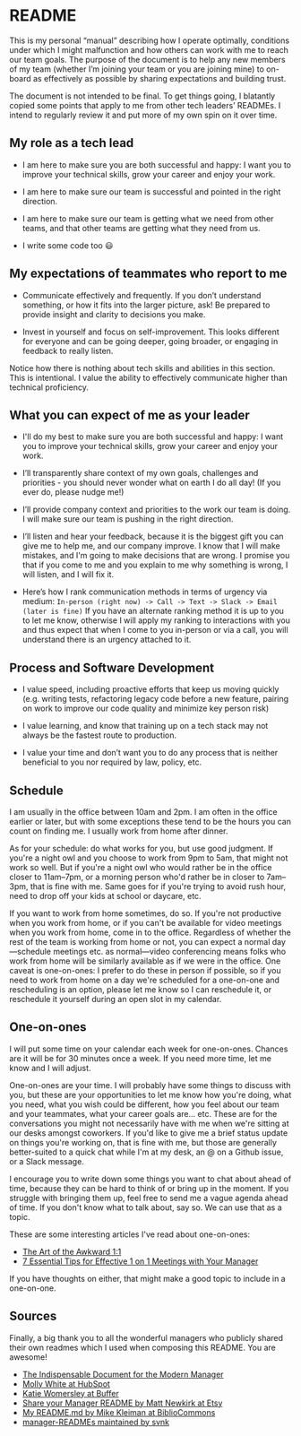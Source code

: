 # README
This is my personal “manual” describing how I operate optimally, conditions under which I might malfunction and how others can work with me to reach our team goals. The purpose of the document is to help any new members of my team (whether I’m joining your team or you are joining mine) to on-board as effectively as possible by sharing expectations and building trust.

The document is not intended to be final. To get things going, I blatantly copied some points that apply to me from other tech leaders’ READMEs. I intend to regularly review it and put more of my own spin on it over time.

## My role as a tech lead
  * I am here to make sure you are both successful and happy: I want you to improve your technical skills, grow your career and enjoy your work.
  
  * I am here to make sure our team is successful and pointed in the right direction.
  
  * I am here to make sure our team is getting what we need from other teams, and that other teams are getting what they need from us.
  
  * I write some code too 😃

## My expectations of teammates who report to me
  * Communicate effectively and frequently. If you don’t understand something, or how it fits into the larger picture, ask! Be prepared to provide insight and clarity to decisions you make.

  * Invest in yourself and focus on self-improvement. This looks different for everyone and can be going deeper, going broader, or engaging in feedback to really listen.

Notice how there is nothing about tech skills and abilities in this section. This is intentional. I value the ability to effectively communicate higher than technical proficiency.

## What you can expect of me as your leader
  * I'll do my best to make sure you are both successful and happy: I want you to improve your technical skills, grow your career and enjoy your work.

  * I’ll transparently share context of my own goals, challenges and priorities - you should never wonder what on earth I do all day! (If you ever do, please nudge me!)

  * I’ll provide company context and priorities to the work our team is doing. I will make sure our team is pushing in the right direction.

  * I’ll listen and hear your feedback, because it is the biggest gift you can give me to help me, and our company improve. I know that I will make mistakes, and I'm going to make decisions that are wrong. I promise you that if you come to me and you explain to me why something is wrong, I will listen, and I will fix it.

  * Here’s how I rank communication methods in terms of urgency via medium: ```In-person (right now) -> Call -> Text -> Slack -> Email (later is fine)``` If you have an alternate ranking method it is up to you to let me know, otherwise I will apply my ranking to interactions with you and thus expect that when I come to you in-person or via a call, you will understand there is an urgency attached to it.

## Process and Software Development
  * I value speed, including proactive efforts that keep us moving quickly (e.g. writing tests, refactoring legacy code before a new feature, pairing on work to improve our code quality and minimize key person risk)

  * I value learning, and know that training up on a tech stack may not always be the fastest route to production.

  * I value your time and don’t want you to do any process that is neither beneficial to you nor required by law, policy, etc.
  
## Schedule

I am usually in the office between 10am and 2pm. I am often in the office earlier or later, but with some exceptions these tend to be the hours you can count on finding me. I usually work from home after dinner.

As for your schedule: do what works for you, but use good judgment. If you're a night owl and you choose to work from 9pm to 5am, that might not work so well. But if you're a night owl who would rather be in the office closer to 11am–7pm, or a morning person who'd rather be in closer to 7am–3pm, that is fine with me. Same goes for if you're trying to avoid rush hour, need to drop off your kids at school or daycare, etc.

If you want to work from home sometimes, do so. If you're not productive when you work from home, or if you can't be available for video meetings when you work from home, come in to the office. Regardless of whether the rest of the team is working from home or not, you can expect a normal day—schedule meetings etc. as normal—video conferencing means folks who work from home will be similarly available as if we were in the office. One caveat is one-on-ones: I prefer to do these in person if possible, so if you need to work from home on a day we're scheduled for a one-on-one and rescheduling is an option, please let me know so I can reschedule it, or reschedule it yourself during an open slot in my calendar.

## One-on-ones
I will put some time on your calendar each week for one-on-ones. Chances are it will be for 30 minutes once a week. If you need more time, let me know and I will adjust.

One-on-ones are your time. I will probably have some things to discuss with you, but these are your opportunities to let me know how you're doing, what you need, what you wish could be different, how you feel about our team and your teammates, what your career goals are... etc. These are for the conversations you might not necessarily have with me when we're sitting at our desks amongst coworkers. If you'd like to give me a brief status update on things you're working on, that is fine with me, but those are generally better-suited to a quick chat while I'm at my desk, an @ on a Github issue, or a Slack message.

I encourage you to write down some things you want to chat about ahead of time, because they can be hard to think of or bring up in the moment. If you struggle with bringing them up, feel free to send me a vague agenda ahead of time. If you don't know what to talk about, say so. We can use that as a topic.

These are some interesting articles I've read about one-on-ones:
  * [The Art of the Awkward 1:1](https://medium.com/@mrabkin/the-art-of-the-awkward-1-1-f4e1dcbd1c5c)
  * [7 Essential Tips for Effective 1 on 1 Meetings with Your Manager](https://getlighthouse.com/blog/effective-1-on-1-meetings/)

If you have thoughts on either, that might make a good topic to include in a one-on-one.

## Sources
Finally, a big thank you to all the wonderful managers who publicly shared their own readmes which I used when composing this README. You are awesome!

  * [The Indispensable Document for the Modern Manager](http://firstround.com/review/the-indispensable-document-for-the-modern-manager/)
  * [Molly White at HubSpot](https://github.com/molly/manager-README)
  * [Katie Womersley at Buffer](https://github.com/KatieLo/README)
  * [Share your Manager README by Matt Newkirk at Etsy](https://matthewnewkirk.com/2017/09/20/share-your-manager-readme/)
  * [My README.md by Mike Kleiman at BiblioCommons](https://medium.com/@mikekleiman/my-readme-md-35bd0197a5c5)
  * [manager-READMEs maintained by svnk](https://svnk.github.io/manager-READMEs/)



